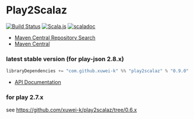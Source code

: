 # Play2Scalaz
[![Build Status](https://secure.travis-ci.org/xuwei-k/play2scalaz.png?branch=master)](http://travis-ci.org/xuwei-k/play2scalaz)
[![Scala.js](https://www.scala-js.org/assets/badges/scalajs-0.6.14.svg)](https://www.scala-js.org)
[![scaladoc](https://javadoc-badge.appspot.com/com.github.xuwei-k/play2scalaz_2.13.svg?label=scaladoc)](https://javadoc-badge.appspot.com/com.github.xuwei-k/play2scalaz_2.13/play2scalaz/index.html?javadocio=true)

- [Maven Central Repository Search](http://search.maven.org/#search%7Cga%7C1%7Cg%3A%22com.github.xuwei-k%22)
- [Maven Central](http://repo1.maven.org/maven2/com/github/xuwei-k/)

### latest stable version (for play-json 2.8.x)

```scala
libraryDependencies += "com.github.xuwei-k" %% "play2scalaz" % "0.9.0"
```

- [API Documentation](https://oss.sonatype.org/service/local/repositories/releases/archive/com/github/xuwei-k/play2scalaz_2.12/0.9.0/play2scalaz_2.12-0.9.0-javadoc.jar/!/index.html)

### for play 2.7.x

see <https://github.com/xuwei-k/play2scalaz/tree/0.6.x>
